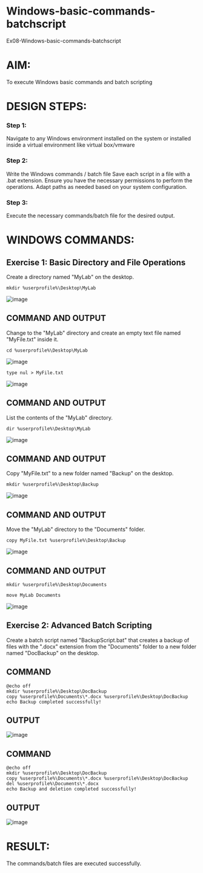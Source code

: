 # Windows-basic-commands-batchscript
Ex08-Windows-basic-commands-batchscript

# AIM:
To execute Windows basic commands and batch scripting

# DESIGN STEPS:

### Step 1:

Navigate to any Windows environment installed on the system or installed inside a virtual environment like virtual box/vmware 

### Step 2:

Write the Windows commands / batch file
Save each script in a file with a .bat extension.
Ensure you have the necessary permissions to perform the operations.
Adapt paths as needed based on your system configuration.
### Step 3:

Execute the necessary commands/batch file for the desired output. 




# WINDOWS COMMANDS:
## Exercise 1: Basic Directory and File Operations
Create a directory named "MyLab" on the desktop.
```
mkdir %userprofile%\Desktop\MyLab
```
![image](https://github.com/harinisaravanan10/Windows-basic-commands-batchscript/assets/149035598/1725791e-1140-4b73-9dc0-a5a4822f522f)


## COMMAND AND OUTPUT

Change to the "MyLab" directory and create an empty text file named "MyFile.txt" inside it.

```
cd %userprofile%\Desktop\MyLab
```
![image](https://github.com/harinisaravanan10/Windows-basic-commands-batchscript/assets/149035598/c113d6c2-db90-4787-8a1a-6429bfcb3adc)

```
type nul > MyFile.txt
```
![image](https://github.com/harinisaravanan10/Windows-basic-commands-batchscript/assets/149035598/9467150c-bf17-45e2-9983-dbbd54ae13f3)


## COMMAND AND OUTPUT

List the contents of the "MyLab" directory.

```
dir %userprofile%\Desktop\MyLab
```
![image](https://github.com/harinisaravanan10/Windows-basic-commands-batchscript/assets/149035598/4037c955-e801-4656-b800-91626d64090d)

## COMMAND AND OUTPUT

Copy "MyFile.txt" to a new folder named "Backup" on the desktop.

```
mkdir %userprofile%\Desktop\Backup
```

![image](https://github.com/harinisaravanan10/Windows-basic-commands-batchscript/assets/149035598/871b4d21-123a-4211-bfe2-97e2b3e948d3)

## COMMAND AND OUTPUT

Move the "MyLab" directory to the "Documents" folder.
```
copy MyFile.txt %userprofile%\Desktop\Backup
```

![image](https://github.com/harinisaravanan10/Windows-basic-commands-batchscript/assets/149035598/79cb52b2-b095-458d-b6e7-1270ce1e2b40)


## COMMAND AND OUTPUT

```
mkdir %userprofile%\Desktop\Documents

move MyLab Documents
```
![image](https://github.com/harinisaravanan10/Windows-basic-commands-batchscript/assets/149035598/152cefea-a1a6-43b5-bf0b-030d266017bd)


## Exercise 2: Advanced Batch Scripting
Create a batch script named "BackupScript.bat" that creates a backup of files with the ".docx" extension from the "Documents" folder to a new folder named "DocBackup" on the desktop.

## COMMAND 

```
@echo off
mkdir %userprofile%\Desktop\DocBackup
copy %userprofile%\Documents\*.docx %userprofile%\Desktop\DocBackup
echo Backup completed successfully!
```

## OUTPUT

![image](https://github.com/harinisaravanan10/Windows-basic-commands-batchscript/assets/149035598/e584b2a0-dae3-4803-b790-4201b0a4ed15)

## COMMAND 

```
@echo off
mkdir %userprofile%\Desktop\DocBackup
copy %userprofile%\Documents\*.docx %userprofile%\Desktop\DocBackup
del %userprofile%\Documents\*.docx
echo Backup and deletion completed successfully!
```
## OUTPUT

![image](https://github.com/harinisaravanan10/Windows-basic-commands-batchscript/assets/149035598/8b3b5820-f771-46c9-8413-01091626c93e)


# RESULT:
The commands/batch files are executed successfully.

